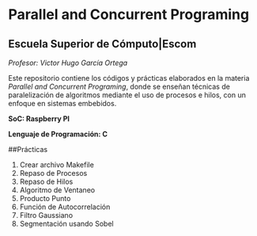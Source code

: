 # Parallel and Concurrent Programing
## Escuela Superior de Cómputo|Escom
*Profesor: Victor Hugo García Ortega*

Este repositorio contiene los códigos y prácticas elaborados en la materia *Parallel and Concurrent Programing*, donde se enseñan técnicas de paralelización de algoritmos mediante el uso de procesos e hilos, con un enfoque en sistemas embebidos. 

**SoC: Raspberry PI**

**Lenguaje de Programación: C**

##Prácticas
1. Crear archivo Makefile
2. Repaso de Procesos
3. Repaso de Hilos
4. Algoritmo de Ventaneo
5. Producto Punto
6. Función de Autocorrelación
7. Filtro Gaussiano
8. Segmentación usando Sobel
